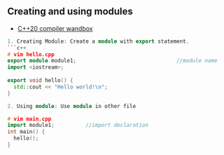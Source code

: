 ## Creating and using modules
- [C++20 compiler wandbox](https://wandbox.org/)
```c++
1. Creating Module: Create a module with export statement.
```c++
# vim hello.cpp     
export module module1;                                //module name
import <iostream>;         
 
export void hello() {                       
  std::cout << "Hello world!\n";
}

2. Using module: Use module in other file

# vim main.cpp 
import module1;          //import declaration
int main() {
  hello();
}
```
